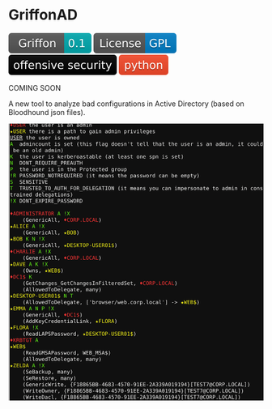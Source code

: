 GriffonAD
=========

 ![griffon version](/doc/griffon.svg?raw=true)
 ![gpl](/doc/gpl.svg?raw=true)
 ![offsec](/doc/offsec.svg?raw=true)
 ![python](/doc/python.svg?raw=true)

COMING SOON

A new tool to analyze bad configurations in Active Directory (based on
Bloodhound json files).

![rights](/doc/hvt.png?raw=true)
